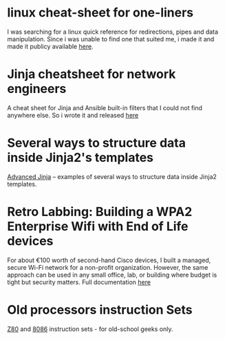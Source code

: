 # linux cheat-sheet for one-liners
I was searching for a linux quick reference for redirections, pipes and data manipulation. 
Since i was unable to find one that suited me, i made it and made it publicy available [here](Unix%20redirection%20and%20pipe%20cheat%20sheet.pdf).

# Jinja cheatsheet for network engineers
A cheat sheet for Jinja and Ansible built-in filters that I could not find anywhere else.
So i wrote it and released [here](Jinja%20Cheatsheet%20for%20Network%20Engineers.pdf)

# Several ways to structure data inside Jinja2's templates
[Advanced Jinja](Advanced_Jinja2.pdf) – examples of several ways to structure data inside Jinja2 templates.

# Retro Labbing: Building a WPA2 Enterprise Wifi with End of Life devices
For about €100 worth of second-hand Cisco devices, I built a managed, secure Wi-Fi network for a non-profit organization. However, the same approach can be used in any small office, lab, or building where budget is tight but security matters.
Full documentation [here](WPA2_Radius_EoLCisco.md)

# Old processors instruction Sets
[Z80](Z80%20CheatSheet.pdf) and [8086](8086%20cheat%20sheet.pdf) instruction sets - for old-school geeks only.
 



